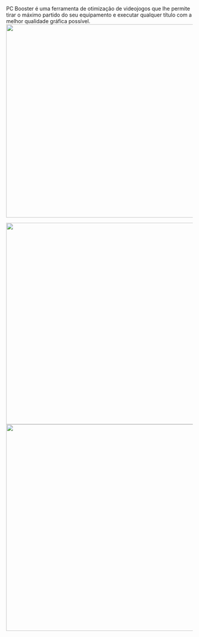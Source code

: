 PC Booster é uma ferramenta de otimização de videojogos que lhe permite tirar o máximo partido do seu equipamento e executar qualquer título com a melhor qualidade gráfica possível.
<img style="-webkit-user-select: none;cursor: zoom-in;" src="https://raw.githubusercontent.com/DevCleverton/Game-Booster/main/app%201.PNG" width="880" height="521">


<img style="-webkit-user-select: none;cursor: zoom-in;" src="https://raw.githubusercontent.com/DevCleverton/Game-Booster/main/app%202.PNG" width="880" height="543">

<img style="-webkit-user-select: none;cursor: zoom-in;" src="https://raw.githubusercontent.com/DevCleverton/Game-Booster/main/app3.PNG" width="880" height="557">
